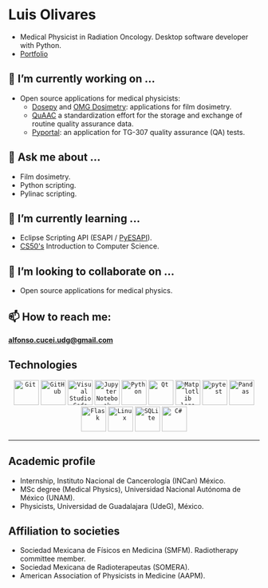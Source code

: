 # Luis Olivares
* Medical Physicist in Radiation Oncology. Desktop software developer with Python.
* [Portfolio](https://luisolivaresj.github.io/)

## 🔭 I’m currently working on ...
* Open source applications for medical physicists:
  * [Dosepy](https://dosepy.readthedocs.io/en/latest/intro.html) and [OMG Dosimetry](https://omg-dosimetry.readthedocs.io/en/latest/): applications for film dosimetry.
  * [QuAAC](https://quaac.readthedocs.io/en/latest/) a standardization effort for the storage and exchange of routine quality assurance data.
  * [Pyportal](https://github.com/LuisOlivaresJ/Pyportal): an application for TG-307 quality assurance (QA) tests.

## 💬 Ask me about ...
* Film dosimetry.
* Python scripting.
* Pylinac scripting.

## 🌱 I’m currently learning ...
* Eclipse Scripting API (ESAPI / [PyESAPI](https://github.com/VarianAPIs/PyESAPI)).
* [CS50's](https://cs50.harvard.edu/x/2024/) Introduction to Computer Science.

## 👯 I’m looking to collaborate on ...
* Open source applications for medical physics.

## 📫 How to reach me: 
**alfonso.cucei.udg@gmail.com**

<!-- 
Icons generated with https://github.com/marwin1991/profile-technology-icons 
-->
## Technologies
<div align="center">
	<code><img width="50" src="https://user-images.githubusercontent.com/25181517/192108372-f71d70ac-7ae6-4c0d-8395-51d8870c2ef0.png" alt="Git" title="Git"/></code>
	<code><img width="50" src="https://user-images.githubusercontent.com/25181517/192108374-8da61ba1-99ec-41d7-80b8-fb2f7c0a4948.png" alt="GitHub" title="GitHub"/></code>
	<code><img width="50" src="https://user-images.githubusercontent.com/25181517/192108891-d86b6220-e232-423a-bf5f-90903e6887c3.png" alt="Visual Studio Code" title="Visual Studio Code"/></code>
	<code><img width="50" src="https://user-images.githubusercontent.com/25181517/183914128-3fc88b4a-4ac1-40e6-9443-9a30182379b7.png" alt="Jupyter Notebook" title="Jupyter Notebook"/></code>
	<code><img width="50" src="https://user-images.githubusercontent.com/25181517/183423507-c056a6f9-1ba8-4312-a350-19bcbc5a8697.png" alt="Python" title="Python"/></code>
	<code><img width="50" src="https://github.com/marwin1991/profile-technology-icons/assets/136815194/11e7dfe7-c1f6-483c-9d92-276f1fa9363b" alt="Qt" title="Qt"/></code>
	<code><img width="50" src="https://github.com/matplotlib.png" alt="Matplotlib logo" title="Matplotlib"></code>
	<code><img width="50" src="https://user-images.githubusercontent.com/25181517/184117132-9e89a93b-65fb-47c3-91e7-7d0f99e7c066.png" alt="pytest" title="pytest"/></code>
	<code><img width="50" src="https://github.com/marwin1991/profile-technology-icons/assets/76012086/24b02d77-2f28-43c7-b5d6-e15e3395851b" alt="Pandas" title="Pandas"></code>
	<code><img width="50" src="https://user-images.githubusercontent.com/25181517/183423775-2276e25d-d43d-4e58-890b-edbc88e915f7.png" alt="Flask" title="Flask"></code>
	<code><img width="50" src="https://github.com/marwin1991/profile-technology-icons/assets/76662862/2481dc48-be6b-4ebb-9e8c-3b957efe69fa" alt="Linux" title="Linux"/></code>
	<code><img width="50" src="https://github.com/marwin1991/profile-technology-icons/assets/136815194/82df4543-236b-4e45-9604-5434e3faab17" alt="SQLite" title="SQLite"/></code>
	<code><img width="50" src="https://user-images.githubusercontent.com/25181517/121405384-444d7300-c95d-11eb-959f-913020d3bf90.png" alt="C#" title="C#"/></code>
</div>

<hr>

## Academic profile 
* Internship, Instituto Nacional de Cancerología (INCan) México.
* MSc degree (Medical Physics), Universidad Nacional Autónoma de México (UNAM).
* Physicists, Universidad de Guadalajara (UdeG), México.

## Affiliation to societies
* Sociedad Mexicana de Físicos en Medicina (SMFM). Radiotherapy committee member.
* Sociedad Mexicana de Radioterapeutas (SOMERA).
* American Association of Physicists in Medicine (AAPM).


<!--
**LuisOlivaresJ/LuisOlivaresJ** is a ✨ _special_ ✨ repository because its `README.md` (this file) appears on your GitHub profile.

Here are some ideas to get you started:

- 🔭 I’m currently working on ...
- 🌱 I’m currently learning ...
- 👯 I’m looking to collaborate on ...
- 🤔 I’m looking for help with ...
- 💬 Ask me about ...
- 📫 How to reach me: ...
- 😄 Pronouns: ...
- ⚡ Fun fact: ...
-->
